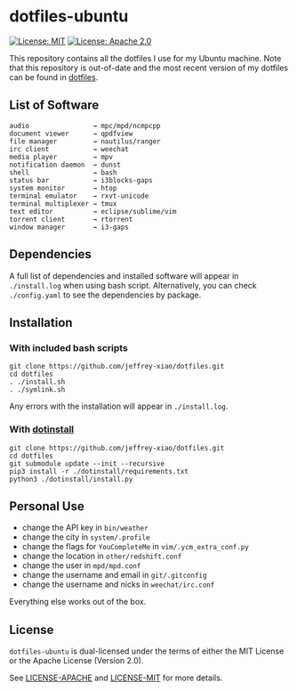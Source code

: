 # dotfiles-ubuntu

[![License: MIT](https://img.shields.io/badge/License-MIT-yellow.svg)](https://opensource.org/licenses/MIT)
[![License: Apache 2.0](https://img.shields.io/badge/License-Apache%202.0-blue.svg)](https://opensource.org/licenses/Apache-2.0)

This repository contains all the dotfiles I use for my Ubuntu machine. Note that this repository is
out-of-date and the most recent version of my dotfiles can be found in
[dotfiles](https://gitlab.com/jeffrey-xiao/dotfiles).

## List of Software

```
audio                → mpc/mpd/ncmpcpp
document viewer      → qpdfview
file manager         → nautilus/ranger
irc client           → weechat
media player         → mpv
notification daemon  → dunst
shell                → bash
status bar           → i3blocks-gaps
system monitor       → htop
terminal emulator    → rxvt-unicode
terminal multiplexer → tmux
text editor          → eclipse/sublime/vim
torrent client       → rtorrent
window manager       → i3-gaps
```

## Dependencies

A full list of dependencies and installed software will appear in `./install.log` when using bash
script. Alternatively, you can check `./config.yaml` to see the dependencies by package.

## Installation

### With included bash scripts

~~~
git clone https://github.com/jeffrey-xiao/dotfiles.git
cd dotfiles
. ./install.sh
. ./symlink.sh
~~~
Any errors with the installation will appear in `./install.log`.

### With [dotinstall](https://github.com/jeffrey-xiao/dotinstall)

~~~
git clone https://github.com/jeffrey-xiao/dotfiles.git
cd dotfiles
git submodule update --init --recursive
pip3 install -r ./dotinstall/requirements.txt
python3 ./dotinstall/install.py
~~~


## Personal Use

 - change the API key in `bin/weather`
 - change the city in `system/.profile`
 - change the flags for `YouCompleteMe` in `vim/.ycm_extra_conf.py`
 - change the location in `other/redshift.conf`
 - change the user in `mpd/mpd.conf`
 - change the username and email in `git/.gitconfig`
 - change the username and nicks in `weechat/irc.conf`

Everything else works out of the box.

## License

`dotfiles-ubuntu` is dual-licensed under the terms of either the MIT License or the Apache License
(Version 2.0).

See [LICENSE-APACHE](LICENSE-APACHE) and [LICENSE-MIT](LICENSE-MIT) for more details.
